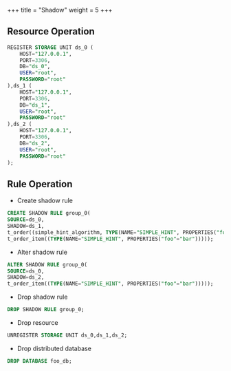 +++
title = "Shadow"
weight = 5
+++

## Resource Operation

```sql
REGISTER STORAGE UNIT ds_0 (
    HOST="127.0.0.1",
    PORT=3306,
    DB="ds_0",
    USER="root",
    PASSWORD="root"
),ds_1 (
    HOST="127.0.0.1",
    PORT=3306,
    DB="ds_1",
    USER="root",
    PASSWORD="root"
),ds_2 (
    HOST="127.0.0.1",
    PORT=3306,
    DB="ds_2",
    USER="root",
    PASSWORD="root"
);
```

## Rule Operation

- Create shadow rule

```sql
CREATE SHADOW RULE group_0(
SOURCE=ds_0,
SHADOW=ds_1,
t_order((simple_hint_algorithm, TYPE(NAME="SIMPLE_HINT", PROPERTIES("foo"="bar"))),(TYPE(NAME="REGEX_MATCH", PROPERTIES("operation"="insert","column"="user_id", "regex"='[1]')))), 
t_order_item((TYPE(NAME="SIMPLE_HINT", PROPERTIES("foo"="bar")))));
```

- Alter shadow rule

```sql
ALTER SHADOW RULE group_0(
SOURCE=ds_0,
SHADOW=ds_2,
t_order_item((TYPE(NAME="SIMPLE_HINT", PROPERTIES("foo"="bar")))));
```

- Drop shadow rule

```sql
DROP SHADOW RULE group_0;
```

- Drop resource

```sql
UNREGISTER STORAGE UNIT ds_0,ds_1,ds_2;
```

- Drop distributed database

```sql
DROP DATABASE foo_db;
```
